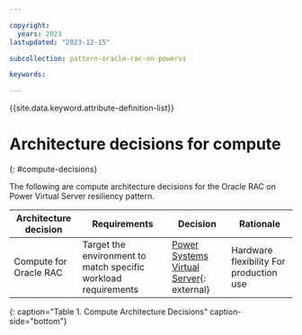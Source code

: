 ```yaml
---

copyright:
  years: 2023
lastupdated: "2023-12-15"

subcollection: pattern-oracle-rac-on-powervs

keywords:

---
```


{{site.data.keyword.attribute-definition-list}}

# Architecture decisions for compute
{: #compute-decisions}

The following are compute architecture decisions for the Oracle RAC on Power Virtual Server resiliency pattern.

| Architecture decision        | Requirements | Decision | Rationale |
|--------------------------|----------------------------------------------|----------------------------------------------------------------------|-----------------------------------------|
| Compute for Oracle RAC | Target the environment to match specific workload requirements | [Power Systems Virtual Server](https://cloud.ibm.com/power/overview){: external} | Hardware flexibility For production use |
{: caption="Table 1. Compute Architecture Decisions" caption-side="bottom"}
